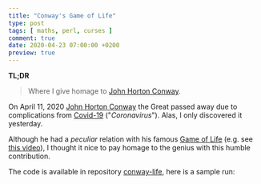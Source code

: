 ```yaml
---
title: "Conway's Game of Life"
type: post
tags: [ maths, perl, curses ]
comment: true
date: 2020-04-23 07:00:00 +0200
preview: true
---
```


**TL;DR**

> Where I give homage to [John Horton Conway][].

On April 11, 2020 [John Horton Conway][] the Great passed away due to
complications from [Covid-19][] ("*Coronavirus*"). Alas, I only
discovered it yesterday.

Although he had a *peculiar* relation with his famous [Game of Life][] (e.g.
see [this video][conway-life]), I thought it nice to pay homage to the genius
with this humble contribution.

The code is available in repository [conway-life][repo], here is a
sample run:

<script id="asciicast-323094" src="https://asciinema.org/a/323094.js" async></script>


[John Horton Conway]: https://en.wikipedia.org/wiki/John_Horton_Conway
[Game of Life]: https://en.wikipedia.org/wiki/Conway%27s_Game_of_Life
[conway-life]: https://www.youtube.com/watch?v=E8kUJL04ELA
[repo]: https://gitlab.com/polettix/conway-life
[Covid-19]: https://en.wikipedia.org/wiki/Coronavirus_disease_2019

